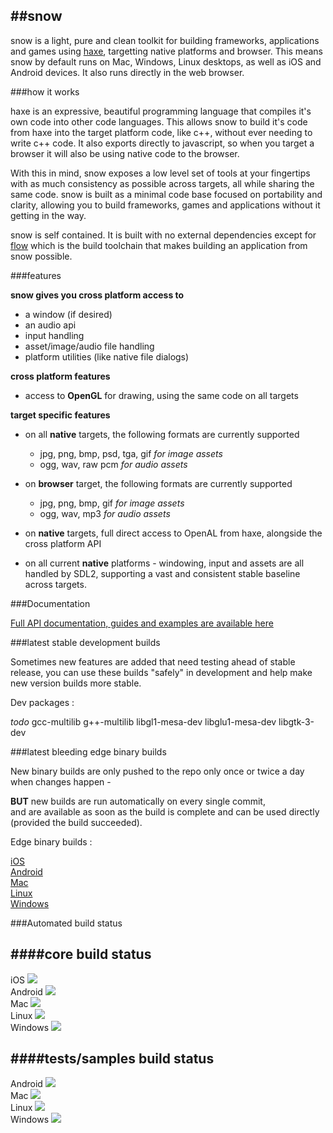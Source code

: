 ##snow
---

snow is a light, pure and clean toolkit for building frameworks, applications and games using [haxe](http://haxe.org), targetting native platforms and browser.
This means snow by default runs on Mac, Windows, Linux desktops, as well as iOS and Android devices. It also runs directly in the web browser.

###how it works

haxe is an expressive, beautiful programming language that compiles it's own code into other code languages.
This allows snow to build it's code from haxe into the target platform code, like c++, without ever needing to write c++ code.
It also exports directly to javascript, so when you target a browser it will also be using native code to the browser.

With this in mind, snow exposes a low level set of tools at your fingertips with as much consistency as possible across targets, all while sharing the same code.
snow is built as a minimal code base focused on portability and clarity, allowing you to build frameworks, games and applications without it getting in the way.

snow is self contained. It is built with no external dependencies except for [flow](#) which is the build toolchain that makes building an application from snow possible.

###features

**snow gives you cross platform access to**

- a window (if desired)
- an audio api
- input handling
- asset/image/audio file handling
- platform utilities (like native file dialogs)

**cross platform features**

- access to **OpenGL** for drawing, using the same code on all targets

**target specific features**

- on all **native** targets, the following formats are currently supported
    - jpg, png, bmp, psd, tga, gif _for image assets_
    - ogg, wav, raw pcm _for audio assets_

- on **browser** target, the following formats are currently supported
    - jpg, png, bmp, gif _for image assets_
    - ogg, wav, mp3 _for audio assets_

- on **native** targets, full direct access to OpenAL from haxe, alongside the cross platform API
- on all current **native** platforms - windowing, input and assets are all handled by SDL2, supporting a vast and consistent stable baseline across targets.


###Documentation

<a target="_blank" href="http://underscorediscovery.github.io/snow"> Full API documentation, guides and examples are available here </a>

###latest stable development builds

Sometimes new features are added that need testing ahead of stable release, you can use these builds "safely" in development and help make new version builds more stable.

Dev packages :

_todo_
gcc-multilib
g++-multilib
libgl1-mesa-dev
libglu1-mesa-dev
libgtk-3-dev

###latest bleeding edge binary builds

New binary builds are only pushed to the repo only once or twice a day when changes happen -

**BUT** new builds are run automatically on every single commit,   
and are available as soon as the build is complete and can be used directly (provided the build succeeded).

Edge binary builds :

[iOS](http://build.luxeengine.com:8111//repository/downloadAll/snow_core_ios/latest.lastSuccessful)   
[Android](http://build.luxeengine.com:8111//repository/downloadAll/snow_core_android/latest.lastSuccessful)   
[Mac](http://build.luxeengine.com:8111//repository/downloadAll/snow_core_mac/latest.lastSuccessful)   
[Linux](http://build.luxeengine.com:8111//repository/downloadAll/snow_core_linux/latest.lastSuccessful)   
[Windows](http://build.luxeengine.com:8111//repository/downloadAll/snow_core_windows/latest.lastSuccessful)   

###Automated build status

####core build status
---

iOS <a target="_blank" href="http://build.luxeengine.com:8111/viewType.html?buildTypeId=snow_core_ios&guest=1">
<img src="http://build.luxeengine.com:8111/app/rest/builds/buildType:(id:snow_core_ios)/statusIcon"/>
</a>   
Android <a target="_blank" href="http://build.luxeengine.com:8111/viewType.html?buildTypeId=snow_core_android&guest=1">
<img src="http://build.luxeengine.com:8111/app/rest/builds/buildType:(id:snow_core_android)/statusIcon"/>
</a>   
Mac <a target="_blank" href="http://build.luxeengine.com:8111/viewType.html?buildTypeId=snow_core_mac&guest=1">
<img src="http://build.luxeengine.com:8111/app/rest/builds/buildType:(id:snow_core_mac)/statusIcon"/>
</a>   
Linux <a target="_blank" href="http://build.luxeengine.com:8111/viewType.html?buildTypeId=snow_core_linux&guest=1">
<img src="http://build.luxeengine.com:8111/app/rest/builds/buildType:(id:snow_core_linux)/statusIcon"/>
</a>   
Windows <a target="_blank" href="http://build.luxeengine.com:8111/viewType.html?buildTypeId=snow_core_windows&guest=1">
<img src="http://build.luxeengine.com:8111/app/rest/builds/buildType:(id:snow_core_windows)/statusIcon"/>
</a>

####tests/samples build status
---

Android <a target="_blank" href="http://build.luxeengine.com:8111/viewType.html?buildTypeId=snow_tests_android&guest=1">
<img src="http://build.luxeengine.com:8111/app/rest/builds/buildType:(id:snow_tests_android)/statusIcon"/>
</a>   
Mac <a target="_blank" href="http://build.luxeengine.com:8111/viewType.html?buildTypeId=snow_tests_mac&guest=1">
<img src="http://build.luxeengine.com:8111/app/rest/builds/buildType:(id:snow_tests_mac)/statusIcon"/>
</a>   
Linux <a target="_blank" href="http://build.luxeengine.com:8111/viewType.html?buildTypeId=snow_tests_linux&guest=1">
<img src="http://build.luxeengine.com:8111/app/rest/builds/buildType:(id:snow_tests_linux)/statusIcon"/>
</a>   
Windows <a target="_blank" href="http://build.luxeengine.com:8111/viewType.html?buildTypeId=snow_tests_windows&guest=1">
<img src="http://build.luxeengine.com:8111/app/rest/builds/buildType:(id:snow_tests_windows)/statusIcon"/>
</a>
